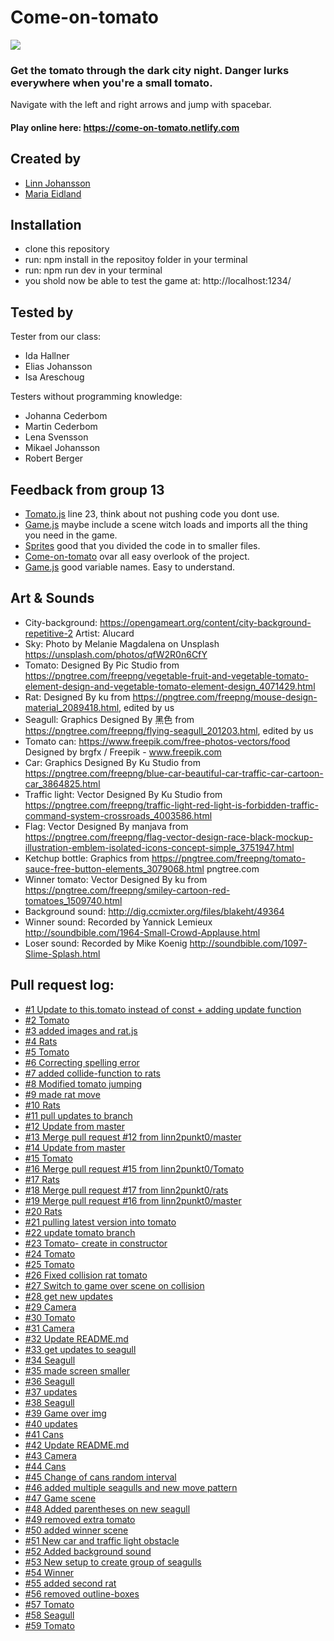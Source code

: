 # Come-on-tomato

<img src="https://media.giphy.com/media/101t9QwTM6y5oc/giphy.gif"/>

### Get the tomato through the dark city night. Danger lurks everywhere when you're a small tomato.

Navigate with the left and right arrows and jump with spacebar.

#### Play online here: https://come-on-tomato.netlify.com

## Created by

- [Linn Johansson](https://github.com/linn2punkt0?tab=repositories)
- [Maria Eidland](https://github.com/mariaeid)

## Installation

- clone this repository
- run: npm install in the repositoy folder in your terminal
- run: npm run dev in your terminal
- you shold now be able to test the game at: http://localhost:1234/

## Tested by

Tester from our class:

- Ida Hallner
- Elias Johansson
- Isa Areschoug

Testers without programming knowledge:

- Johanna Cederbom
- Martin Cederbom
- Lena Svensson
- Mikael Johansson
- Robert Berger

## Feedback from group 13

- [Tomato.js](https://github.com/linn2punkt0/Come-on-tomato/blob/master/sprites/Tomato.js) line 23, think about not pushing code you dont use.
- [Game.js](https://github.com/linn2punkt0/Come-on-tomato/blob/master/scenes/Game.js) maybe include a scene witch loads and imports all the thing you need in the game.
- [Sprites](https://github.com/linn2punkt0/Come-on-tomato/tree/master/sprites) good that you divided the code in to smaller files.
- [Come-on-tomato](https://github.com/linn2punkt0/Come-on-tomato) ovar all easy overlook of the project.
- [Game.js](https://github.com/linn2punkt0/Come-on-tomato/blob/master/scenes/Game.js) good variable names. Easy to understand.

## Art & Sounds

- City-background: https://opengameart.org/content/city-background-repetitive-2 Artist: Alucard
- Sky: Photo by Melanie Magdalena on Unsplash https://unsplash.com/photos/qfW2R0n6CfY
- Tomato: Designed By Pic Studio from https://pngtree.com/freepng/vegetable-fruit-and-vegetable-tomato-element-design-and-vegetable-tomato-element-design_4071429.html
- Rat: Designed By ku from https://pngtree.com/freepng/mouse-design-material_2089418.html, edited by us
- Seagull: Graphics Designed By 黑色 from https://pngtree.com/freepng/flying-seagull_201203.html, edited by us
- Tomato can: https://www.freepik.com/free-photos-vectors/food Designed by brgfx / Freepik - www.freepik.com
- Car: Graphics Designed By Ku Studio from https://pngtree.com/freepng/blue-car-beautiful-car-traffic-car-cartoon-car_3864825.html
- Traffic light: Vector Designed By Ku Studio from https://pngtree.com/freepng/traffic-light-red-light-is-forbidden-traffic-command-system-crossroads_4003586.html
- Flag: Vector Designed By manjava from https://pngtree.com/freepng/flag-vector-design-race-black-mockup-illustration-emblem-isolated-icons-concept-simple_3751947.html
- Ketchup bottle: Graphics from https://pngtree.com/freepng/tomato-sauce-free-button-elements_3079068.html pngtree.com
- Winner tomato: Vector Designed By ku from https://pngtree.com/freepng/smiley-cartoon-red-tomatoes_1509740.html
- Background sound: http://dig.ccmixter.org/files/blakeht/49364
- Winner sound: Recorded by Yannick Lemieux http://soundbible.com/1964-Small-Crowd-Applause.html
- Loser sound: Recorded by Mike Koenig http://soundbible.com/1097-Slime-Splash.html

## Pull request log:

- [#1 Update to this.tomato instead of const + adding update function](https://github.com/linn2punkt0/Come-on-tomato/pull/1)
- [#2 Tomato](https://github.com/linn2punkt0/Come-on-tomato/pull/2)
- [#3 added images and rat.js](https://github.com/linn2punkt0/Come-on-tomato/pull/3)
- [#4 Rats](https://github.com/linn2punkt0/Come-on-tomato/pull/4)
- [#5 Tomato](https://github.com/linn2punkt0/Come-on-tomato/pull/5)
- [#6 Correcting spelling error](https://github.com/linn2punkt0/Come-on-tomato/pull/6)
- [#7 added collide-function to rats](https://github.com/linn2punkt0/Come-on-tomato/pull/7)
- [#8 Modified tomato jumping](https://github.com/linn2punkt0/Come-on-tomato/pull/8)
- [#9 made rat move](https://github.com/linn2punkt0/Come-on-tomato/pull/9)
- [#10 Rats](https://github.com/linn2punkt0/Come-on-tomato/pull/10)
- [#11 pull updates to branch](https://github.com/linn2punkt0/Come-on-tomato/pull/11)
- [#12 Update from master](https://github.com/linn2punkt0/Come-on-tomato/pull/12)
- [#13 Merge pull request #12 from linn2punkt0/master](https://github.com/linn2punkt0/Come-on-tomato/pull/13)
- [#14 Update from master](https://github.com/linn2punkt0/Come-on-tomato/pull/14)
- [#15 Tomato](https://github.com/linn2punkt0/Come-on-tomato/pull/15)
- [#16 Merge pull request #15 from linn2punkt0/Tomato](https://github.com/linn2punkt0/Come-on-tomato/pull/16)
- [#17 Rats](https://github.com/linn2punkt0/Come-on-tomato/pull/17)
- [#18 Merge pull request #17 from linn2punkt0/rats](https://github.com/linn2punkt0/Come-on-tomato/pull/18)
- [#19 Merge pull request #16 from linn2punkt0/master](https://github.com/linn2punkt0/Come-on-tomato/pull/19)
- [#20 Rats](https://github.com/linn2punkt0/Come-on-tomato/pull/20)
- [#21 pulling latest version into tomato](https://github.com/linn2punkt0/Come-on-tomato/pull/21)
- [#22 update tomato branch](https://github.com/linn2punkt0/Come-on-tomato/pull/22)
- [#23 Tomato- create in constructor](https://github.com/linn2punkt0/Come-on-tomato/pull/23)
- [#24 Tomato](https://github.com/linn2punkt0/Come-on-tomato/pull/24)
- [#25 Tomato](https://github.com/linn2punkt0/Come-on-tomato/pull/25)
- [#26 Fixed collision rat tomato](https://github.com/linn2punkt0/Come-on-tomato/pull/26)
- [#27 Switch to game over scene on collision](https://github.com/linn2punkt0/Come-on-tomato/pull/27)
- [#28 get new updates](https://github.com/linn2punkt0/Come-on-tomato/pull/28)
- [#29 Camera](https://github.com/linn2punkt0/Come-on-tomato/pull/29)
- [#30 Tomato](https://github.com/linn2punkt0/Come-on-tomato/pull/30)
- [#31 Camera](https://github.com/linn2punkt0/Come-on-tomato/pull/31)
- [#32 Update README.md](https://github.com/linn2punkt0/Come-on-tomato/pull/32)
- [#33 get updates to seagull](https://github.com/linn2punkt0/Come-on-tomato/pull/33)
- [#34 Seagull](https://github.com/linn2punkt0/Come-on-tomato/pull/34)
- [#35 made screen smaller](https://github.com/linn2punkt0/Come-on-tomato/pull/35)
- [#36 Seagull](https://github.com/linn2punkt0/Come-on-tomato/pull/36)
- [#37 updates](https://github.com/linn2punkt0/Come-on-tomato/pull/37)
- [#38 Seagull](https://github.com/linn2punkt0/Come-on-tomato/pull/38)
- [#39 Game over img](https://github.com/linn2punkt0/Come-on-tomato/pull/39)
- [#40 updates](https://github.com/linn2punkt0/Come-on-tomato/pull/40)
- [#41 Cans](https://github.com/linn2punkt0/Come-on-tomato/pull/41)
- [#42 Update README.md](https://github.com/linn2punkt0/Come-on-tomato/pull/42)
- [#43 Camera](https://github.com/linn2punkt0/Come-on-tomato/pull/43)
- [#44 Cans](https://github.com/linn2punkt0/Come-on-tomato/pull/44)
- [#45 Change of cans random interval](https://github.com/linn2punkt0/Come-on-tomato/pull/45)
- [#46 added multiple seagulls and new move pattern](https://github.com/linn2punkt0/Come-on-tomato/pull/46)
- [#47 Game scene](https://github.com/linn2punkt0/Come-on-tomato/pull/47)
- [#48 Added parentheses on new seagull](https://github.com/linn2punkt0/Come-on-tomato/pull/48)
- [#49 removed extra tomato](https://github.com/linn2punkt0/Come-on-tomato/pull/49)
- [#50 added winner scene](https://github.com/linn2punkt0/Come-on-tomato/pull/50)
- [#51 New car and traffic light obstacle](https://github.com/linn2punkt0/Come-on-tomato/pull/51)
- [#52 Added background sound](https://github.com/linn2punkt0/Come-on-tomato/pull/52)
- [#53 New setup to create group of seagulls](https://github.com/linn2punkt0/Come-on-tomato/pull/53)
- [#54 Winner](https://github.com/linn2punkt0/Come-on-tomato/pull/54)
- [#55 added second rat](https://github.com/linn2punkt0/Come-on-tomato/pull/55)
- [#56 removed outline-boxes](https://github.com/linn2punkt0/Come-on-tomato/pull/56)
- [#57 Tomato](https://github.com/linn2punkt0/Come-on-tomato/pull/57)
- [#58 Seagull](https://github.com/linn2punkt0/Come-on-tomato/pull/58)
- [#59 Tomato](https://github.com/linn2punkt0/Come-on-tomato/pull/59)
